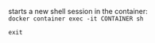 
starts a new shell session in the container:      
`docker container exec -it CONTAINER sh`





 
`exit`  

 